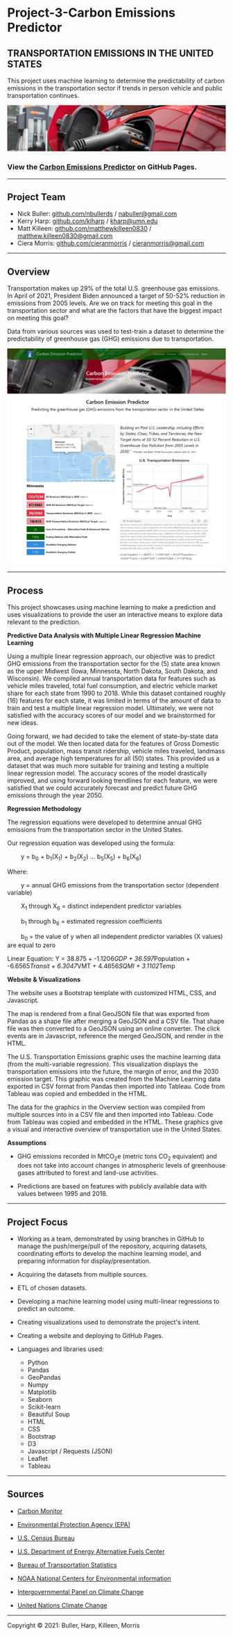 
# Project-3-Carbon Emissions Predictor
## TRANSPORTATION EMISSIONS IN THE UNITED STATES


This project uses machine learning to determine the predictability of carbon emissions in the transportation sector if trends in person vehicle and public transportation continues.

![header](static/img/ev_banner.png)

### View the <a href ="https://nbullerds.github.io/ml_co_emission_equiv_prediction" target="_blank">Carbon Emissions Predictor</a> on GitHub Pages.
---

## Project Team
* Nick Buller: <a href="https://github.com/nbullerds" target="_blank">github.com/nbullerds</a> / <a href="mailto:nabuller@gmail.com">nabuller@gmail.com</a>
* Kerry Harp: <a href="https://github.com/klharp" target="_blank">github.com/klharp</a> / <a href="mailto:kharp@umn.edu">kharp@umn.edu</a>
* Matt Killeen: <a href="https://github.com/matthewkilleen0830" target="_blank">github.com/matthewkilleen0830</a> / <a href="matthew.killeen0830@gmail.com">matthew.killeen0830@gmail.com</a>
* Ciera Morris: <a href="https://github.com/cieranmorris" target="_blank">github.com/cieranmorris</a> / <a href="mailto:cieranmorris@gmail.com">cieranmorris@gmail.com</a>

---

## Overview

Transportation makes up 29% of the total U.S. greenhouse gas emissions. In April of 2021, President Biden announced a target of 50-52% reduction in emissions from  2005 levels. Are we on track for meeting this goal in the transportation sector and what are the factors that have the biggest impact on meeting this goal?

Data from various sources was used to test-train a dataset to determine the predictability of greenhouse gas (GHG) emissions due to transportation.


<a href ="https://nbullerds.github.io/ml_co_emission_equiv_prediction" target="_blank">![predictor](static/img/predictor.png)</a> 

---

## Process
This project showcases using machine learning to make a prediction and  uses visualizations to provide the user an interactive means to explore data relevant to the prediction.

<b>Predictive Data Analysis with Multiple Linear Regression Machine Learning</b>

Using a multiple linear regression approach, our objective was to predict GHG emissions from the transportation sector for the (5) state area known as the upper Midwest (Iowa, Minnesota, North Dakota, South Dakota, and Wisconsin).  We compiled annual transportation data for features such as vehicle miles traveled, total fuel consumption, and electric vehicle market share for each state from 1990 to 2018.  While this dataset contained roughly (16) features for each state, it was limited in terms of the amount of data to train and test a multiple linear regression model.  Ultimately, we were not satisfied with the accuracy scores of our model and we brainstormed for new ideas.

Going forward, we had decided to take the element of state-by-state data out of the model.  We then located data for the features of Gross Domestic Product, population, mass transit ridership, vehicle miles traveled, landmass area, and average high temperatures for all (50) states.  This provided us a dataset that was much more suitable for training and testing a multiple linear regression model.  The accuracy scores of the model drastically improved, and using forward looking trendlines for each feature, we were satisfied that we could accurately forecast and predict future GHG emissions through the year 2050.


<b>Regression Methodology</b>

The regression equations were developed to determine annual GHG emissions from the transportation sector in the United States.

Our regression equation was developed using the formula:

&nbsp;&nbsp;&nbsp;&nbsp;&nbsp;&nbsp;&nbsp;&nbsp;y = b<sub>0</sub> + b<sub>1</sub>(X<sub>1</sub>) + b<sub>2</sub>(X<sub>2</sub>) … b<sub>5</sub>(X<sub>5</sub>) + b<sub>6</sub>(X<sub>6</sub>)

Where:

&nbsp;&nbsp;&nbsp;&nbsp;&nbsp;&nbsp;&nbsp;&nbsp;y = annual GHG emissions from the transportation sector (dependent variable)

&nbsp;&nbsp;&nbsp;&nbsp;&nbsp;&nbsp;&nbsp;&nbsp;X<sub>1</sub> through X<sub>6</sub> = distinct independent predictor variables

&nbsp;&nbsp;&nbsp;&nbsp;&nbsp;&nbsp;&nbsp;&nbsp;b<sub>1</sub> through b<sub>6</sub> = estimated regression coefficients
	
&nbsp;&nbsp;&nbsp;&nbsp;&nbsp;&nbsp;&nbsp;&nbsp;b<sub>0 </sub>= the value of y when all independent predictor variables (X values) are equal to zero

Linear Equation: Y = 38.875 + -1.1206*GDP + 36.597*Population + -6.6565*Transit + 6.3047*VMT + 4.4656*SQMI + 3.1102*Temp

<b>Website &amp; Visualizations</b>

The website uses a Bootstrap template with customized HTML, CSS, and Javascript.

The map is rendered from a final GeoJSON file that was exported from Pandas as a shape file after merging a GeoJSON and a CSV file. That shape file was then converted to a GeoJSON using an online converter. The click events are in Javascript, reference the merged GeoJSON, and render in the HTML.

The U.S. Transportation Emissions graphic uses the machine learning data (from the multi-variable regression). This visualization displays the transportation emissions into the future, the margin of error, and the 2030 emission target. This graphic was created from the Machine Learning data exported in CSV format from Pandas then imported into Tableau. Code from Tableau was copied and embedded in the HTML.

The data for the graphics in the Overview section was compiled from multiple sources into in a CSV file and then imported into Tableau. Code from Tableau was copied and embedded in the HTML. These graphics give a visual and interactive overview of transportation use in the United States.

<b> Assumptions</b>

* GHG emissions recorded in MtCO<sub>2</sub>e (metric tons CO<sub>2</sub> equivalent) and does not take into account changes in atmospheric levels of greenhouse gases attributed to forest and land-use activities.

* Predictions are based on features with publicly available data with values between 1995 and 2018.

---

## Project Focus
* Working as a team, demonstrated by using branches in GitHub to manage the push/merge/pull of the repository, acquiring datasets, coordinating efforts to develop the machine learning model, and preparing information for display/presentation.

* Acquiring the datasets from multiple sources.

* ETL of chosen datasets.

* Developing a machine learning model using multi-linear regressions to predict an outcome.

* Creating visualizations used to demonstrate the project's intent.

* Creating a website and deploying to GitHub Pages.

* Languages and libraries used:
    * Python
    * Pandas
    * GeoPandas
    * Numpy
    * Matplotlib
    * Seaborn
    * Scikit-learn
    * Beautiful Soup
    * HTML
    * CSS
    * Bootstrap
    * D3
    * Javascript / Requests (JSON)
    * Leaflet
    * Tableau

---

## Sources

* <a href="https://carbonmonitor.org/" target=" _blank">Carbon Monitor</a>

* <a href="https://www.epa.gov/" target="_blank">Environmental Protection Agency (EPA)</a>

* <a href="https://www2.census.gov/" target="_blank">U.S. Census Bureau</a>

* <a href="https://afdc.energy.gov/" target="_blank">U.S. Department of Energy Alternative Fuels Center</a>

* <a href="https://www.bts.gov/" target="_blank">Bureau of Transportation Statistics</a>

* <a href="https://www.ncdc.noaa.gov/cag/" target="_blank">NOAA National Centers for  Environmental information</a>

* <a href="https://www.ipcc.ch" target="_blank">Intergovernmental Panel on Climate Change</a>

* <a href="https://unfccc.int" target="_blank">United Nations Climate Change</a>

---

Copyright &copy; 2021: Buller, Harp, Killeen, Morris